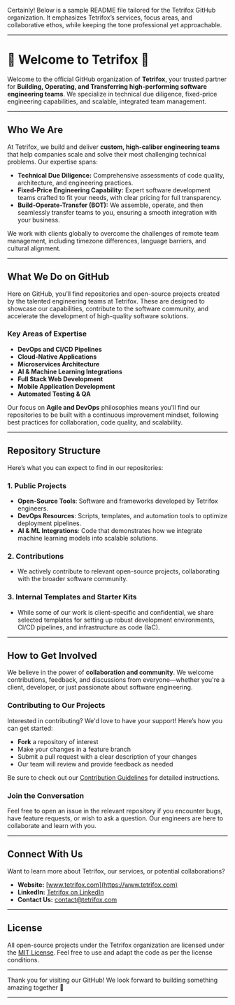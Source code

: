 Certainly! Below is a sample README file tailored for the Tetrifox GitHub organization. It emphasizes Tetrifox’s services, focus areas, and collaborative ethos, while keeping the tone professional yet approachable.

---

# 🦊 Welcome to Tetrifox 🦊

Welcome to the official GitHub organization of **Tetrifox**, your trusted partner for **Building, Operating, and Transferring high-performing software engineering teams**. We specialize in technical due diligence, fixed-price engineering capabilities, and scalable, integrated team management. 

---

## Who We Are

At Tetrifox, we build and deliver **custom, high-caliber engineering teams** that help companies scale and solve their most challenging technical problems. Our expertise spans:

- **Technical Due Diligence:** Comprehensive assessments of code quality, architecture, and engineering practices.
- **Fixed-Price Engineering Capability:** Expert software development teams crafted to fit your needs, with clear pricing for full transparency.
- **Build-Operate-Transfer (BOT):** We assemble, operate, and then seamlessly transfer teams to you, ensuring a smooth integration with your business.

We work with clients globally to overcome the challenges of remote team management, including timezone differences, language barriers, and cultural alignment.

---

## What We Do on GitHub

Here on GitHub, you’ll find repositories and open-source projects created by the talented engineering teams at Tetrifox. These are designed to showcase our capabilities, contribute to the software community, and accelerate the development of high-quality software solutions.

### Key Areas of Expertise
- **DevOps and CI/CD Pipelines**
- **Cloud-Native Applications**
- **Microservices Architecture**
- **AI & Machine Learning Integrations**
- **Full Stack Web Development**
- **Mobile Application Development**
- **Automated Testing & QA**

Our focus on **Agile and DevOps** philosophies means you'll find our repositories to be built with a continuous improvement mindset, following best practices for collaboration, code quality, and scalability.

---

## Repository Structure

Here’s what you can expect to find in our repositories:

### 1. **Public Projects**
   - **Open-Source Tools**: Software and frameworks developed by Tetrifox engineers.
   - **DevOps Resources**: Scripts, templates, and automation tools to optimize deployment pipelines.
   - **AI & ML Integrations**: Code that demonstrates how we integrate machine learning models into scalable solutions.

### 2. **Contributions**
   - We actively contribute to relevant open-source projects, collaborating with the broader software community. 

### 3. **Internal Templates and Starter Kits**
   - While some of our work is client-specific and confidential, we share selected templates for setting up robust development environments, CI/CD pipelines, and infrastructure as code (IaC).

---

## How to Get Involved

We believe in the power of **collaboration and community**. We welcome contributions, feedback, and discussions from everyone—whether you're a client, developer, or just passionate about software engineering.

### Contributing to Our Projects
Interested in contributing? We'd love to have your support! Here’s how you can get started:
- **Fork** a repository of interest
- Make your changes in a feature branch
- Submit a pull request with a clear description of your changes
- Our team will review and provide feedback as needed

Be sure to check out our [Contribution Guidelines](CONTRIBUTING.md) for detailed instructions.

### Join the Conversation
Feel free to open an issue in the relevant repository if you encounter bugs, have feature requests, or wish to ask a question. Our engineers are here to collaborate and learn with you.

---

## Connect With Us

Want to learn more about Tetrifox, our services, or potential collaborations?

- **Website:** [www.tetrifox.com](https://www.tetrifox.com)
- **LinkedIn:** [Tetrifox on LinkedIn](https://www.linkedin.com/company/tetrifox)
- **Contact Us:** [contact@tetrifox.com](mailto:contact@tetrifox.com)

---

## License

All open-source projects under the Tetrifox organization are licensed under the [MIT License](LICENSE.md). Feel free to use and adapt the code as per the license conditions.

---

Thank you for visiting our GitHub! We look forward to building something amazing together 🚀

---

